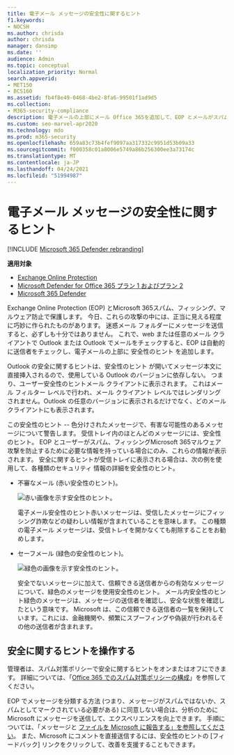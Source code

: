 ```yaml
---
title: 電子メール メッセージの安全性に関するヒント
f1.keywords:
- NOCSH
ms.author: chrisda
author: chrisda
manager: dansimp
ms.date: ''
audience: Admin
ms.topic: conceptual
localization_priority: Normal
search.appverid:
- MET150
- BCS160
ms.assetid: fb4f8e49-0468-4be2-8fa6-99501f1ad9d5
ms.collection:
- M365-security-compliance
description: 電子メールの上部にメール Office 365を追加して、EOP とメールがスパム、フィッシング、マルウェア安全性のヒント保護する方法について学習します。
ms.custom: seo-marvel-apr2020
ms.technology: mdo
ms.prod: m365-security
ms.openlocfilehash: 659a83c73b4fef9097aa317332c9951d53b09a33
ms.sourcegitcommit: f000358c01a8006e5749a86b256300ee3a73174c
ms.translationtype: MT
ms.contentlocale: ja-JP
ms.lasthandoff: 04/24/2021
ms.locfileid: "51994987"
---
```

# <a name="safety-tips-in-email-messages"></a>電子メール メッセージの安全性に関するヒント

[!INCLUDE [Microsoft 365 Defender rebranding](../includes/microsoft-defender-for-office.md)]

**適用対象**
- [Exchange Online Protection](exchange-online-protection-overview.md)
- [Microsoft Defender for Office 365 プラン 1 およびプラン 2](defender-for-office-365.md)
- [Microsoft 365 Defender](../defender/microsoft-365-defender.md)

Exchange Online Protection (EOP) とMicrosoft 365スパム、フィッシング、マルウェア防止で保護します。 今日、これらの攻撃の中には、正当に見える程度に巧妙に作られたものがあります。 迷惑メール フォルダーにメッセージを送信すると、必ずしも十分ではありません。 これで、web または任意のメール クライアントで Outlook または Outlook でメールをチェックすると、EOP は自動的に送信者をチェックし、電子メールの上部に 安全性のヒント を追加します。

Outlook の安全に関するヒントは、安全性のヒント が開いてメッセージ本文に直接挿入されるので、使用している Outlook のバージョンに依存しない。 つまり、ユーザー安全性のヒントメール クライアントに表示されます。 これはメール フィルター レベルで行われ、メール クライアント レベルではレンダリングされません。Outlook の任意のバージョンに表示されるだけでなく、どのメール クライアントにも表示されます。

この安全性のヒント -- 色分けされたメッセージで、有害な可能性のあるメッセージについて警告します。 受信トレイ内のほとんどのメッセージには、安全性のヒント。 EOP とユーザーがスパム、フィッシングMicrosoft 365マルウェア攻撃を防止するために必要な情報を持っている場合にのみ、これらの情報が表示されます。 安全に関するヒントが受信トレイに表示される場合は、次の例を使用して、各種類のセキュリティ 情報の詳細を安全性のヒント。

- 不審なメール (赤い安全性のヒント)。

    ![赤い画像を示す安全性のヒント。](../../media/5078a0be-e556-44a1-b169-09d780d26898.png)

    電子メール安全性のヒント赤いメッセージは、受信したメッセージにフィッシング詐欺などの疑わしい情報が含まれていることを意味します。 この種類の電子メール メッセージは、受信トレイを開かなくても削除することをお勧めします。

- セーフメール (緑色の安全性のヒント)。

    ![緑色の画像を示す安全性のヒント。](../../media/acbc11d0-f626-4848-9fbf-66eeeda3f803.png)

    安全でないメッセージに加えて、信頼できる送信者からの有効なメッセージについて、緑色のメッセージを使用安全性のヒント。 メール内安全性のヒント緑色のメッセージは、メッセージの送信者を確認し、安全な状態を確認したという意味です。 Microsoft は、この信頼できる送信者の一覧を保持しています。これには、金融機関や、頻繁にスプーフィングや偽装が行われるその他の送信者が含まれます。

## <a name="working-with-safety-tips"></a>安全に関するヒントを操作する

管理者は、スパム対策ポリシーで安全に関するヒントをオンまたはオフにできます。 詳細については、「[Office 365 でのスパム対策ポリシーの構成](configure-your-spam-filter-policies.md)」を参照してください。

EOP でメッセージを分類する方法 (つまり、メッセージがスパムではないか、スパムとしてマークされている必要がある) に同意しない場合は、分析のために Microsoft にメッセージを送信して、エクスペリエンスを向上できます。 手順については、「メッセージと [ファイルを Microsoft に報告する」を参照してください](report-junk-email-messages-to-microsoft.md)。 また、Microsoft にコメントを直接送信するには、安全性のヒントの [フィードバック] リンクをクリックして、改善を支援することもできます。
